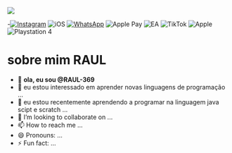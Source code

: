 ![](https://encrypted-tbn0.gstatic.com/images?q=tbn:ANd9GcT8fWwv0-S2_kcZ63vN21Z41kc2YhvSkBS-Jw&s)


-[![Instagram](https://img.shields.io/badge/-Instagram-%23E4405F?style=for-the-badge&logo=instagram&logoColor=white)](https://www.instagram.com/SEUUSERNAME/)
![iOS](https://img.shields.io/badge/iOS-000000?style=for-the-badge&logo=ios&logoColor=white)
[![WhatsApp](https://img.shields.io/badge/WhatsApp-25D366?style=for-the-badge&logo=whatsapp&logoColor=white)](https://wa.me/DDI+DDD+SEU_NUMERO_WHATSAPP)
![Apple Pay](https://img.shields.io/badge/ApplePay-000000.svg?style=for-the-badge&logo=Apple-Pay&logoColor=white)
![EA](https://img.shields.io/badge/ea-%23000000.svg?style=for-the-badge&logo=ea&logoColor=white)
![TikTok](https://img.shields.io/badge/TikTok-%23000000.svg?style=for-the-badge&logo=TikTok&logoColor=white)
![Apple](https://img.shields.io/badge/Apple-%23000000.svg?style=for-the-badge&logo=apple&logoColor=white)
![Playstation 4](https://img.shields.io/badge/Playstation%204-003791?style=for-the-badge&logo=playstation-4&logoColor=white)

# sobre mim **RAUL**
- 👋 **ola, eu sou @RAUL-369**
- 👀 eu estou interessado em aprender novas linguagens de programação ...
- 🌱 eu estou recentemente aprendendo a programar na linguagem java scipt e scratch ...
- 💞️ I’m looking to collaborate on ...
- 📫 How to reach me ...
- 😄 Pronouns: ...
- ⚡ Fun fact: ...

<!---
RAUL-369/RAUL-369 is a ✨ special ✨ repository because its `README.md` (this file) appears on your GitHub profile.
You can click the Preview link to take a look at your changes.
--->
